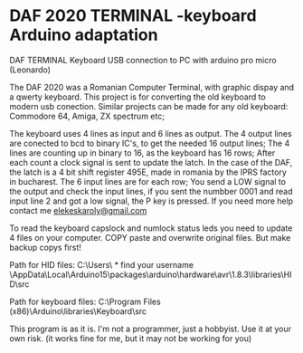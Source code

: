# DAF 2020 TERMINAL -keyboard Arduino adaptation
DAF TERMINAL Keyboard USB connection to PC with arduino pro micro (Leonardo)

The DAF 2020 was a Romanian Computer Terminal, with graphic dispay and a qwerty keyboard.
This project is for converting the old keyboard to modern usb conection.
Similar projects can be made for any old keyboard: Commodore 64, Amiga, ZX spectrum etc;

The keyboard uses 4 lines as input and 6 lines as output.
The 4 output lines are conected to bcd to binary IC's, to get the needed 16 output lines;
The 4 lines are counting up in binary to 16, as the keyboard has 16 rows; After each count a clock signal is sent to update the latch. 
In the case of the DAF, the latch is a 4 bit shift register 495E, made in romania by the IPRS factory in bucharest. 
The 6 input lines are  for each row;
You send a LOW signal to the output and check the input lines, if you sent the numbber 0001 and read input line 2 and got a low signal, the P key is pressed.
If you need more help contact me elekeskaroly@gmail.com


To read the keyboard capslock and numlock status leds you need to update 4 files on your computer.
COPY paste and overwrite original files.
But make backup copys first! 

Path for HID files:
 C:\Users\ * find your username  \AppData\Local\Arduino15\packages\arduino\hardware\avr\1.8.3\libraries\HID\src

Path for keyboard files:
C:\Program Files (x86)\Arduino\libraries\Keyboard\src

This program is as it is. I'm not a programmer, just a hobbyist. Use it at your own risk.
(it works fine for me, but it may not be working for you)

